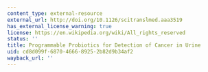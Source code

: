 ```yaml
---
content_type: external-resource
external_url: http://doi.org/10.1126/scitranslmed.aaa3519
has_external_license_warning: true
license: https://en.wikipedia.org/wiki/All_rights_reserved
status: ''
title: Programmable Probiotics for Detection of Cancer in Urine
uid: cd8d099f-6870-4666-8925-2b82d9b34af2
wayback_url: ''
---
```

